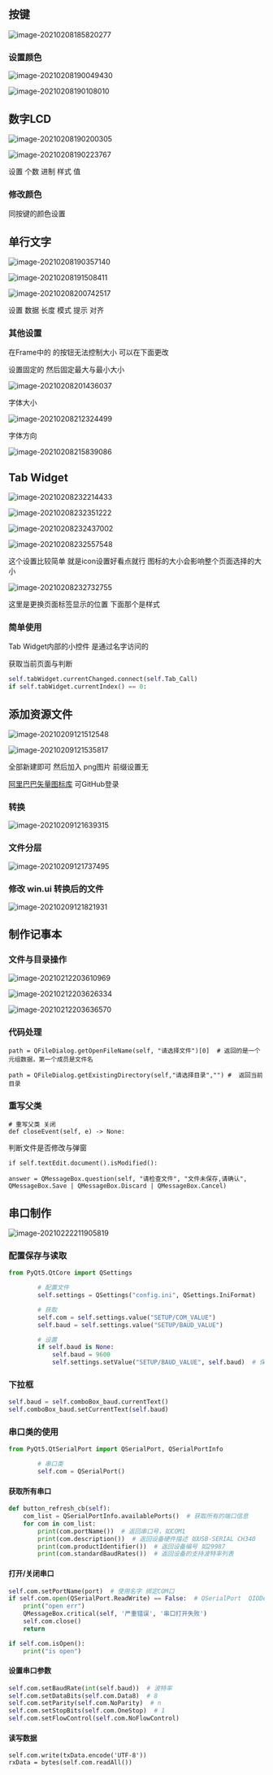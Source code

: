 ## 按键

![image-20210208185820277](README.assets/image-20210208185820277.png)

### 设置颜色

![image-20210208190049430](README.assets/image-20210208190049430.png)

![image-20210208190108010](README.assets/image-20210208190108010.png)











## 数字LCD

![image-20210208190200305](README.assets/image-20210208190200305.png)

![image-20210208190223767](README.assets/image-20210208190223767.png)

设置  个数  进制  样式  值

### 修改颜色

同按键的颜色设置



## 单行文字

![image-20210208190357140](README.assets/image-20210208190357140.png)

![image-20210208191508411](README.assets/image-20210208191508411.png)

![image-20210208200742517](README.assets/image-20210208200742517.png)

设置 数据 长度 模式 提示 对齐

### 其他设置

在Frame中的 的按钮无法控制大小 可以在下面更改

设置固定的 然后固定最大与最小大小

![image-20210208201436037](README.assets/image-20210208201436037.png)



字体大小

![image-20210208212324499](README.assets/image-20210208212324499.png)

字体方向

![image-20210208215839086](README.assets/image-20210208215839086.png)



## Tab Widget

![image-20210208232214433](README.assets/image-20210208232214433.png)



![image-20210208232351222](README.assets/image-20210208232351222.png)

![image-20210208232437002](README.assets/image-20210208232437002.png)

![image-20210208232557548](README.assets/image-20210208232557548.png)

这个设置比较简单 就是icon设置好看点就行  图标的大小会影响整个页面选择的大小

![image-20210208232732755](README.assets/image-20210208232732755.png)

这里是更换页面标签显示的位置 下面那个是样式

### 简单使用

Tab Widget内部的小控件 是通过名字访问的

获取当前页面与判断

```python
self.tabWidget.currentChanged.connect(self.Tab_Call)
if self.tabWidget.currentIndex() == 0:
```





## 添加资源文件

![image-20210209121512548](README.assets/image-20210209121512548.png)

![image-20210209121535817](README.assets/image-20210209121535817.png)

全部新建即可 然后加入 png图片  前缀设置无 

[阿里巴巴矢量图标库](https://www.iconfont.cn/)  可GitHub登录

### 转换

![image-20210209121639315](README.assets/image-20210209121639315.png)



### 文件分层

![image-20210209121737495](README.assets/image-20210209121737495.png)

### 修改 win.ui 转换后的文件

![image-20210209121821931](README.assets/image-20210209121821931.png)



## 制作记事本

### 文件与目录操作

![image-20210212203610969](README.assets/image-20210212203610969.png)

![image-20210212203626334](README.assets/image-20210212203626334.png)

![image-20210212203636570](README.assets/image-20210212203636570.png)



### 代码处理

```
path = QFileDialog.getOpenFileName(self, "请选择文件")[0]  # 返回的是一个元组数据，第一个成员是文件名

path = QFileDialog.getExistingDirectory(self,"请选择目录","") #  返回当前目录

```



### 重写父类

```
# 重写父类 关闭
def closeEvent(self, e) -> None:
```

判断文件是否修改与弹窗

```
if self.textEdit.document().isModified():

answer = QMessageBox.question(self, "请检查文件", "文件未保存,请确认", QMessageBox.Save | QMessageBox.Discard | QMessageBox.Cancel)

```



## 串口制作

![image-20210222211905819](README.assets/image-20210222211905819.png)

### 配置保存与读取

```python
from PyQt5.QtCore import QSettings

        # 配置文件
        self.settings = QSettings("config.ini", QSettings.IniFormat)

        # 获取
        self.com = self.settings.value("SETUP/COM_VALUE")
        self.baud = self.settings.value("SETUP/BAUD_VALUE")

        # 设置
        if self.baud is None:
            self.baud = 9600
            self.settings.setValue("SETUP/BAUD_VALUE", self.baud)  # 保存
```



### 下拉框

```python
self.baud = self.comboBox_baud.currentText()
self.comboBox_baud.setCurrentText(self.baud)
```

### 串口类的使用

```python
from PyQt5.QtSerialPort import QSerialPort, QSerialPortInfo

        # 串口类
        self.com = QSerialPort()
```



#### 获取所有串口

```python
def button_refresh_cb(self):
    com_list = QSerialPortInfo.availablePorts()  # 获取所有的端口信息
    for com in com_list:
        print(com.portName())  # 返回串口号，如COM1
        print(com.description())  # 返回设备硬件描述 如USB-SERIAL CH340
        print(com.productIdentifier())  # 返回设备编号 如29987
        print(com.standardBaudRates())  # 返回设备的支持波特率列表
```

#### 打开/关闭串口

```python
self.com.setPortName(port)  # 使用名字 绑定COM口
if self.com.open(QSerialPort.ReadWrite) == False:  # QSerialPort  QIODevice  打开端口
    print("open err")
    QMessageBox.critical(self, '严重错误', '串口打开失败')
    self.com.close()
    return

if self.com.isOpen():
    print("is open")
```



#### 设置串口参数

```python
self.com.setBaudRate(int(self.baud))  # 波特率
self.com.setDataBits(self.com.Data8)  # 8
self.com.setParity(self.com.NoParity)  # n
self.com.setStopBits(self.com.OneStop)  # 1
self.com.setFlowControl(self.com.NoFlowControl)
```



#### 读写数据

```
self.com.write(txData.encode('UTF-8'))
rxData = bytes(self.com.readAll())
```

#### 

